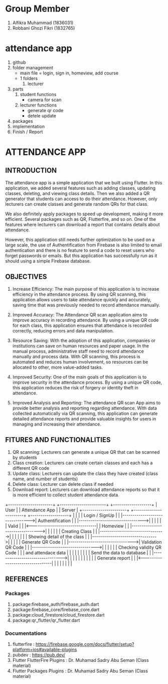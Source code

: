 # Group Member
1. Alfikra Muhammad (1836031)
2. Robbani Ghozi Fikri (1832765)

# attendance app
1. github
2. folder management
    - main file = login, sign in, homeview, add course
    - 1 folders
        1. lecturer
3. parts
    1. student
        functions
        - camera for scan
    2. lecturer
        functions
        - generate qr code
        - detele update
4. packages
5. implementation
6. Finish / Report

# ATTENDANCE APP
## INTRODUCTION
The attendance app is a simple application that we built using Flutter. In this application, we added several features such as adding classes, updating classes, deleting, and viewing class details. Then we also added a QR generator that students can access to do their attendance. However, only lecturers can create classes and generate random QRs for that class.

We also definitely apply packages to speed up development, making it more efficient. Several packages such as QR, Flutterfire, and so on. One of the features where lecturers can download a report that contains details about attendance.

However, this application still needs further optimization to be used on a large scale, the use of Authentification from Firebase is also limited to email authentication and there is no feature to send a code to reset users who forget passwords or emails. But this application has successfully run as it should using a simple Firebase database.

## OBJECTIVES
1. Increase Efficiency: The main purpose of this application is to increase efficiency in the attendance process. By using QR scanning, this application allows users to take attendance quickly and accurately, saving time that was previously needed to record attendance manually.

2. Improved Accuracy: The Attendance QR scan application aims to improve accuracy in recording attendance. By using a unique QR code for each class, this application ensures that attendance is recorded correctly, reducing errors and data manipulation.

3. Resource Saving: With the adoption of this application, companies or institutions can save on human resources and paper usage. In the manual process, administrative staff need to record attendance manually and process data. With QR scanning, this process is automated and reduces human involvement, so resources can be allocated to other, more value-added tasks.

4. Improved Security: One of the main goals of this application is to improve security in the attendance process. By using a unique QR code, this application reduces the risk of forgery or identity theft in attendance.

6. Improved Analysis and Reporting: The attendance QR scan App aims to provide better analysis and reporting regarding attendance. With data collected automatically via QR scanning, this application can generate detailed attendance reports and provide valuable insights for users in managing and increasing their attendance.

## FITURES AND FUNCTIONALITIES

1. QR scanning: Lecturers can generate a unique QR that can be scanned by students
2. Class creation: Lecturers can create certain classes and each has a different QR code
3. Update class: Lecturers can update the class they have created (class name, and number of students)
4. Delete class: Lecturer can delete class if needed
5. Download report: Lecturers can download attendance reports so that it is more efficient to collect student attendance data.

+----------------------+             +-----------------------+             +-------------------+
|    User              |             |  Attendance App       |             |   Server          |
+----------------------+             +-----------------------+             +-------------------+
         |                                 |                                 |
         | Login / SignUp                  |                                 |
         |-------------------------------->| Authentification                |
         |                                 |-------------------------------->|
         |                                 |                                 |
         |                                 | Valid                           |
         |                                 |<--------------------------------|
         | Homeview                        |                                 |
         |-------------------------------->|                                 |
         |                                 |                                 |
         | Creating Class                  |                                 |
         |-------------------------------->|                                 |
         |                                 |                                 |
         |                                 | Showing detail of the class     |
         |                                 |-------------------------------->| 
         |                                 |                                 |
         | Generate QR Code                |                                 |
         |-------------------------------->| Validation QR Code              |
         |                                 |-------------------------------->|
         |                                 |                                 |
         |                                 | Checking validity QR Code       |
         |                                 | and attendace data              |
         |                                 |                                 |
         |                                 |                                 |
         |                                 | Send the data to database       |
         |                                 |-------------------------------->|
         |                                 |                                 |
         |                                 |                                 |
         |                                 |                                 |
         | Generate report                 |                                 |
         |<--------------------------------|                                 |
         |                                 |                                 |
         |                                 |                                 |


## REFERENCES

### Packages
1. package:firebase_auth/firebase_auth.dart
2. package:firebase_core/firebase_core.dart
3. package:cloud_firestore/cloud_firestore.dart
4. package:qr_flutter/qr_flutter.dart

### Documentations
1. flutterfire  : https://firebase.google.com/docs/flutter/setup?platform=ios#available-plugins
2. pubdev       : https://pub.dev/
3. Flutter FlutterFire Plugins  : Dr. Muhamad Sadry Abu Seman (Class material)
4. Flutter Packages  Plugins    : Dr. Muhamad Sadry Abu Seman (Class material)